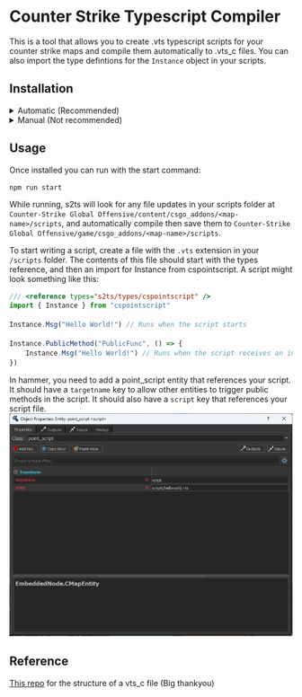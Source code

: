 # Counter Strike Typescript Compiler
This is a tool that allows you to create .vts typescript scripts for your counter strike maps and compile them automatically to .vts_c files. You can also import the type defintions for the `Instance` object in your scripts.

## Installation
<details>
  <summary>Automatic (Recommended)</summary>

Run `npx create-s2ts` at the root of your map folder. The folder should be something like `/Steam/steamapps/common/Counter-Strike Global Offensive/content/csgo_addons/<map-name>`
```shell
npx create-s2ts
```

Run the install:
```shell
npm install
```

</details>

<details>
  <summary>Manual (Not recommended)</summary>

Create a new node project at the root of your map folder. The folder should be something like `/Steam/steamapps/common/Counter-Strike Global Offensive/content/csgo_addons/<map-name>`
```shell
npm init -y
```

Add s2ts:
```shell
npm add -D s2ts
```

Run the install:
```shell
npm install
```

Add s2ts start to your package.json scripts section. Your package.json should look something like this:
```ts
{
    ...
    "scripts": {
        "start": "s2ts start"
    },
    ...
}
```

</details>

## Usage
Once installed you can run with the start command:
```shell
npm run start
```

While running, s2ts will look for any file updates in your scripts folder at `Counter-Strike Global Offensive/content/csgo_addons/<map-name>/scripts`, and automatically compile then save them to `Counter-Strike Global Offensive/game/csgo_addons/<map-name>/scripts`.

To start writing a script, create a file with the `.vts` extension in your `/scripts` folder. The contents of this file should start with the types reference, and then an import for Instance from cspointscript. A script might look something like this:

```ts
/// <reference types="s2ts/types/cspointscript" />
import { Instance } from "cspointscript"

Instance.Msg("Hello World!") // Runs when the script starts

Instance.PublicMethod("PublicFunc", () => {
    Instance.Msg("Hello World!") // Runs when the script receives an input of "PublicFunc"
})
```

In hammer, you need to add a point_script entity that references your script. It should have a `targetname` key to allow other entities to trigger public methods in the script. It should also have a `script` key that references your script file.
![point_script_example](point_script_example.png "Example of a point_script to load a helloworld.vts script")

## Reference

[This repo](https://github.com/Ansimist/cs2typescript) for the structure of a vts_c file (Big thankyou)